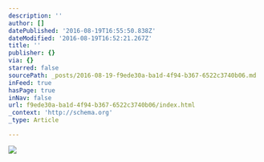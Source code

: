 ```yaml
---
description: ''
author: []
datePublished: '2016-08-19T16:55:50.838Z'
dateModified: '2016-08-19T16:52:21.267Z'
title: ''
publisher: {}
via: {}
starred: false
sourcePath: _posts/2016-08-19-f9ede30a-ba1d-4f94-b367-6522c3740b06.md
inFeed: true
hasPage: true
inNav: false
url: f9ede30a-ba1d-4f94-b367-6522c3740b06/index.html
_context: 'http://schema.org'
_type: Article

---
```

![](https://the-grid-user-content.s3-us-west-2.amazonaws.com/8322999a-be58-47c2-9341-a484995a0a49.jpg)